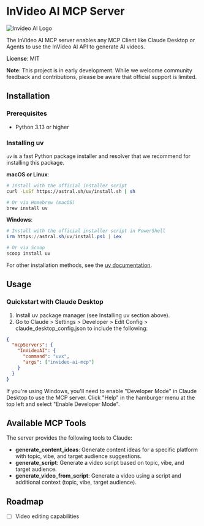 # InVideo AI MCP Server

![Invideo AI Logo](invideo-ai.svg)

The InVideo AI MCP server enables any MCP Client like Claude Desktop or Agents to use the InVideo AI API to generate AI videos.

**License**: MIT

**Note**: This project is in early development. While we welcome community feedback and contributions, please be aware that official support is limited.

## Installation

### Prerequisites

- Python 3.13 or higher

### Installing uv

`uv` is a fast Python package installer and resolver that we recommend for installing this package.

**macOS or Linux**:

```bash
# Install with the official installer script
curl -LsSf https://astral.sh/uv/install.sh | sh

# Or via Homebrew (macOS)
brew install uv
```

**Windows**:

```powershell
# Install with the official installer script in PowerShell
irm https://astral.sh/uv/install.ps1 | iex

# Or via Scoop
scoop install uv
```

For other installation methods, see the [uv documentation](https://github.com/astral-sh/uv).

## Usage

### Quickstart with Claude Desktop

1. Install uv package manager (see Installing uv section above).
2. Go to Claude > Settings > Developer > Edit Config > claude_desktop_config.json to include the following:

```json
{
  "mcpServers": {
    "InVideoAI": {
      "command": "uvx",
      "args": ["invideo-ai-mcp"]
    }
  }
}
```

If you're using Windows, you'll need to enable "Developer Mode" in Claude Desktop to use the MCP server. Click "Help" in the hamburger menu at the top left and select "Enable Developer Mode".

## Available MCP Tools

The server provides the following tools to Claude:

- **generate_content_ideas**: Generate content ideas for a specific platform with topic, vibe, and target audience suggestions.
- **generate_script**: Generate a video script based on topic, vibe, and target audience.
- **generate_video_from_script**: Generate a video using a script and additional context (topic, vibe, target audience).

## Roadmap

- [ ] Video editing capabilities
